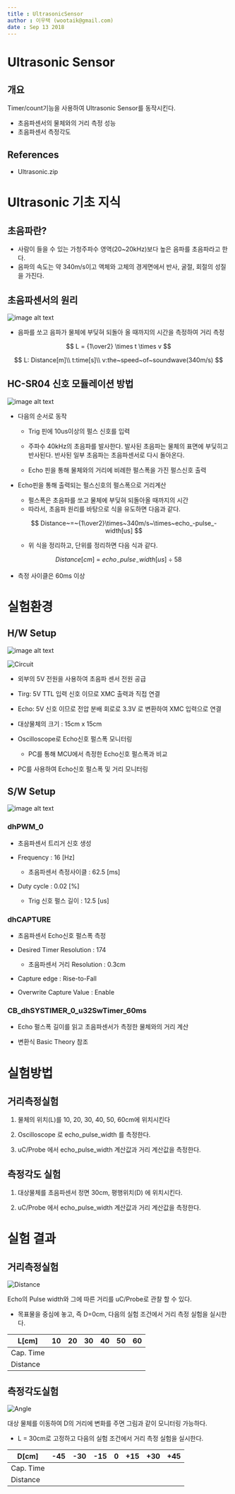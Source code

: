 ```yaml
---
title : UltrasonicSensor
author : 이우택 (wootaik@gmail.com)
date : Sep 13 2018
---
```


# Ultrasonic Sensor

## 개요

Timer/count기능을 사용하여 Ultrasonic Sensor를 동작시킨다.

* 초음파센서의 물체와의 거리 측정 성능
* 초음파센서 측정각도

## References
* Ultrasonic.zip




# Ultrasonic 기초 지식

## 초음파란?

* 사람이 들을 수 있는 가청주파수 영역(20~20kHz)보다 높은 음파를 초음파라고 한다.
* 음파의 속도는 약 340m/s이고 액체와 고체의 경게면에서 반사, 굴절, 회절의 성질을 가진다.



## 초음파센서의 원리

![image alt text](.\images\UltrasonicSensorPrinciple.png)

* 음파를 쏘고 음파가 물체에 부딪혀 되돌아 올 때까지의 시간을 측정하여 거리 측정

$$
L = {1\over2} \times t \times v
$$

$$
L: Distance[m]\\
t:time[s]\\
v:the~speed~of~soundwave(340m/s)
$$



## HC-SR04 신호 모듈레이션 방법

![image alt text](.\images\UltrasonicSensorModule.png)

* 다음의 순서로 동작

    * Trig 핀에 10us이상의 펄스 신호를 입력

    * 주파수 40kHz의 초음파를 발사한다. 발사된 초음파는 물체의 표면에 부딪히고 반사된다. 반사된 일부 초음파는 초음파센서로 다시 돌아온다.

    * Echo 핀을 통해 물체와의 거리에 비례한 펄스폭을 가진 펄스신호 출력

* Echo핀을 통해 출력되는 펄스신호의 펄스폭으로 거리계산

    * 펄스폭은 초음파를 쏘고 물체에 부딪혀 되돌아올 때까지의 시간
    * 따라서, 초음파 원리를 바탕으로 식을 유도하면 다음과 같다.

    $$
    Distance~=~{1\over2}\times~340m/s~\times~echo_-pulse_-width[us]
    $$

    * 위 식을 정리하고, 단위를 정리하면 다음 식과 같다.

$$
Distance[cm]~=~echo_-pulse_-width[us]~\div~58
$$

* 측정 사이클은 60ms 이상




# 실험환경

## H/W Setup

![image alt text](.\images\UltrasonicSensorFigCircuit.png)



![Circuit](.\images\UltrasonicSensorCircuit.png)



* 외부의 5V 전원을 사용하여 초음파 센서 전원 공급
* Tirg: 5V TTL 입력 신호 이므로 XMC 출력과 직접 연결
* Echo: 5V 신호 이므로 전압 분배 회로로 3.3V 로 변환하여 XMC 입력으로 연결
* 대상물체의 크기 : 15cm x 15cm
* Oscilloscope로 Echo신호 펄스폭 모니터링

    * PC를 통해 MCU에서 측정한 Echo신호 펄스폭과 비교
* PC를 사용하여 Echo신호 펄스폭 및 거리 모니터링


## S/W Setup

![image alt text](.\images\UltrasonicSensorSWSetup.png)

### dhPWM_0

* 초음파센서 트리거 신호 생성

* Frequency : 16 [Hz]

    * 초음파센서 측정사이클 : 62.5 [ms]

* Duty cycle : 0.02 [%]

    * Trig 신호 펄스 길이 : 12.5 [us]

### dhCAPTURE

* 초음파센서 Echo신호 펄스폭 측정

* Desired Timer Resolution : 174

    * 초음파센서 거리 Resolution : 0.3cm

* Capture edge : Rise-to-Fall

* Overwrite Capture Value : Enable

### CB_dhSYSTIMER_0_u32SwTimer_60ms

* Echo 펄스폭 길이를 읽고 초음파센서가 측정한 물체와의 거리 계산

* 변환식 Basic Theory 참조




# 실험방법

## 거리측정실험

1. 물체의 위치(L)를 10, 20, 30, 40, 50, 60cm에 위치시킨다

2. Oscilloscope 로 echo_pulse_width 를 측정한다.

3. uC/Probe 에서 echo_pulse_width 계산값과 거리 계산값을 측정한다.

## 측정각도 실험

1. 대상물체를 초음파센서 정면 30cm, 평행위치(D) 에 위치시킨다.

2. uC/Probe 에서 echo_pulse_width 계산값과 거리 계산값을 측정한다.




# 실험 결과

## 거리측정실험

![Distance](.\images\UltrasonicSensorDistance.png)

Echo의 Pulse width와 그에 따른 거리를 uC/Probe로 관찰 할 수 있다.

* 목표물을 중심에 놓고, 즉 D=0cm, 다음의 실험 조건에서 거리 측정 실험을 실시한다.

| L[cm]     | 10   | 20   | 30   | 40   | 50   | 60   |
| --------- | ---- | ---- | ---- | ---- | ---- | ---- |
| Cap. Time |      |      |      |      |      |      |
| Distance  |      |      |      |      |      |      |





## 측정각도실험

![Angle](.\images\UltrasonicSensorAngle.png)

대상 물체를 이동하여 D의 거리에 변화를 주면 그림과 같이 모니터링 가능하다.

* L = 30cm로 고정하고 다음의 실험 조건에서 거리 측정 실험을 실시한다.

| D[cm]    | -45 | -30 | -15 | 0 | +15 | +30 |+45   |
| --------- | ---- | ---- | ---- | ---- | ---- | ---- |---- |
| Cap. Time |      |      |      |      |      |      ||
| Distance  |      |      |      |      |      |      ||
